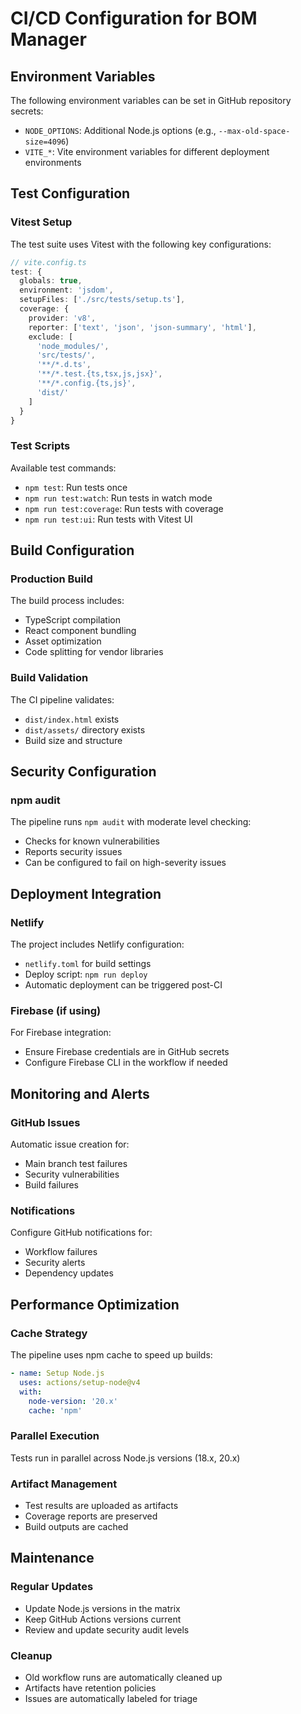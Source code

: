 # CI/CD Configuration for BOM Manager

## Environment Variables

The following environment variables can be set in GitHub repository secrets:

- `NODE_OPTIONS`: Additional Node.js options (e.g., `--max-old-space-size=4096`)
- `VITE_*`: Vite environment variables for different deployment environments

## Test Configuration

### Vitest Setup
The test suite uses Vitest with the following key configurations:

```typescript
// vite.config.ts
test: {
  globals: true,
  environment: 'jsdom',
  setupFiles: ['./src/tests/setup.ts'],
  coverage: {
    provider: 'v8',
    reporter: ['text', 'json', 'json-summary', 'html'],
    exclude: [
      'node_modules/',
      'src/tests/',
      '**/*.d.ts',
      '**/*.test.{ts,tsx,js,jsx}',
      '**/*.config.{ts,js}',
      'dist/'
    ]
  }
}
```

### Test Scripts
Available test commands:
- `npm test`: Run tests once
- `npm run test:watch`: Run tests in watch mode
- `npm run test:coverage`: Run tests with coverage
- `npm run test:ui`: Run tests with Vitest UI

## Build Configuration

### Production Build
The build process includes:
- TypeScript compilation
- React component bundling
- Asset optimization
- Code splitting for vendor libraries

### Build Validation
The CI pipeline validates:
- `dist/index.html` exists
- `dist/assets/` directory exists
- Build size and structure

## Security Configuration

### npm audit
The pipeline runs `npm audit` with moderate level checking:
- Checks for known vulnerabilities
- Reports security issues
- Can be configured to fail on high-severity issues

## Deployment Integration

### Netlify
The project includes Netlify configuration:
- `netlify.toml` for build settings
- Deploy script: `npm run deploy`
- Automatic deployment can be triggered post-CI

### Firebase (if using)
For Firebase integration:
- Ensure Firebase credentials are in GitHub secrets
- Configure Firebase CLI in the workflow if needed

## Monitoring and Alerts

### GitHub Issues
Automatic issue creation for:
- Main branch test failures
- Security vulnerabilities
- Build failures

### Notifications
Configure GitHub notifications for:
- Workflow failures
- Security alerts
- Dependency updates

## Performance Optimization

### Cache Strategy
The pipeline uses npm cache to speed up builds:
```yaml
- name: Setup Node.js
  uses: actions/setup-node@v4
  with:
    node-version: '20.x'
    cache: 'npm'
```

### Parallel Execution
Tests run in parallel across Node.js versions (18.x, 20.x)

### Artifact Management
- Test results are uploaded as artifacts
- Coverage reports are preserved
- Build outputs are cached

## Maintenance

### Regular Updates
- Update Node.js versions in the matrix
- Keep GitHub Actions versions current
- Review and update security audit levels

### Cleanup
- Old workflow runs are automatically cleaned up
- Artifacts have retention policies
- Issues are automatically labeled for triage
